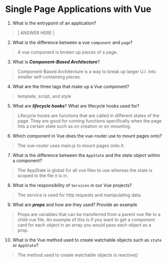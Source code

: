 # Single Page Applications with Vue
01. What is the entrypoint of an application?

  > | ANSWER HERE |

02. What is the difference between a vue `component` and `page`?

  > A vue component is broken up pieces of a page.

03. What is ***Component-Based Architecture***?

  > Component-Based Architecture is a way to break up larger U.I. into smaller self-containing pieces.

04. What are the three tags that make up a Vue component?

  > template, script, and style

05. What are ***lifecycle hooks***? What are lifecycle hooks used for?

  > Lifecycle hooks are functions that are called in different states of the page. They are good for running functions specifically when the page hits a certain state such as on creation or on mounting.

06. Which component in Vue does the vue-router use to mount pages onto?

  > The vue-router uses main.js to mount pages onto it.

07. What is the difference between the `AppState` and the state object within a component?

  > The AppState is global for all vue files to use whereas the state is scoped to the file it is in.

08. What is the responsibility of `Services` in our Vue projects?

  > The service is used for http requests and manipulating data.

09. What are ***props*** and how are they used? Provide an example

  > Props are variables that can be transferred from a parent vue file to a child vue file. An example of this is if you want to get a component card for each object in an array you would pass each object as a prop.

10. What is the Vue method used to create watchable objects such as `state` or `AppState`?

  > The method used to create watchable objects is reactive()